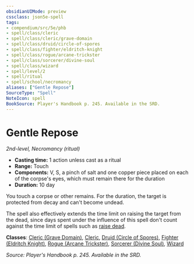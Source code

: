 ```yaml
---
obsidianUIMode: preview
cssclass: json5e-spell
tags:
- compendium/src/5e/phb
- spell/class/cleric
- spell/class/cleric/grave-domain
- spell/class/druid/circle-of-spores
- spell/class/fighter/eldritch-knight
- spell/class/rogue/arcane-trickster
- spell/class/sorcerer/divine-soul
- spell/class/wizard
- spell/level/2
- spell/ritual
- spell/school/necromancy
aliases: ["Gentle Repose"]
SourceType: "Spell"
NoteIcon: spell
BookSource: Player's Handbook p. 245. Available in the SRD.
---
```

# Gentle Repose
*2nd-level, Necromancy (ritual)*  

- **Casting time:** 1 action unless cast as a ritual
- **Range:** Touch
- **Components:** V, S, a pinch of salt and one copper piece placed on each of the corpse's eyes, which must remain there for the duration
- **Duration:** 10 day

You touch a corpse or other remains. For the duration, the target is protected from decay and can't become undead.

The spell also effectively extends the time limit on raising the target from the dead, since days spent under the influence of this spell don't count against the time limit of spells such as [raise dead](/3-Mechanics/CLI/spells/raise-dead.md).

**Classes**: [Cleric (Grave Domain)](/3-Mechanics/CLI/classes/cleric-grave-domain-xge.md), [Cleric](/3-Mechanics/CLI/classes/cleric.md), [Druid (Circle of Spores)](/3-Mechanics/CLI/classes/druid-circle-of-spores-tce.md), [Fighter (Eldritch Knight)](/3-Mechanics/CLI/classes/fighter-eldritch-knight.md), [Rogue (Arcane Trickster)](/3-Mechanics/CLI/classes/rogue-arcane-trickster.md), [Sorcerer (Divine Soul)](/3-Mechanics/CLI/classes/sorcerer-divine-soul-xge.md), [Wizard](/3-Mechanics/CLI/classes/wizard.md)

*Source: Player's Handbook p. 245. Available in the SRD.*